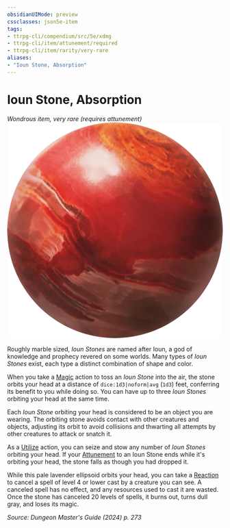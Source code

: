 ```yaml
---
obsidianUIMode: preview
cssclasses: json5e-item
tags:
- ttrpg-cli/compendium/src/5e/xdmg
- ttrpg-cli/item/attunement/required
- ttrpg-cli/item/rarity/very-rare
aliases: 
- "Ioun Stone, Absorption"
---
```

# Ioun Stone, Absorption
*Wondrous item, very rare (requires attunement)*  
![](3-Compendium/items/img/ioun-stone.webp#right)


Roughly marble sized, *Ioun Stones* are named after Ioun, a god of knowledge and prophecy revered on some worlds. Many types of *Ioun Stones* exist, each type a distinct combination of shape and color.

When you take a [Magic](3-Compendium/rules/actions.md#Magic) action to toss an *Ioun Stone* into the air, the stone orbits your head at a distance of `dice:1d3|noform|avg` (`1d3`) feet, conferring its benefit to you while doing so. You can have up to three *Ioun Stones* orbiting your head at the same time.

Each *Ioun Stone* orbiting your head is considered to be an object you are wearing. The orbiting stone avoids contact with other creatures and objects, adjusting its orbit to avoid collisions and thwarting all attempts by other creatures to attack or snatch it.

As a [Utilize](3-Compendium/rules/actions.md#Utilize) action, you can seize and stow any number of *Ioun Stones* orbiting your head. If your [Attunement](3-Compendium/rules/variant-rules/attunement-xphb.md) to an Ioun Stone ends while it's orbiting your head, the stone falls as though you had dropped it.

While this pale lavender ellipsoid orbits your head, you can take a [Reaction](3-Compendium/rules/variant-rules/reaction-xphb.md) to cancel a spell of level 4 or lower cast by a creature you can see. A canceled spell has no effect, and any resources used to cast it are wasted. Once the stone has canceled 20 levels of spells, it burns out, turns dull gray, and loses its magic.

*Source: Dungeon Master's Guide (2024) p. 273*